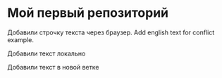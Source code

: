 # Мой первый репозиторий

Добавили строчку текста через браузер. Add english text for conflict example.

Добавили текст локально

Добавили текст в новой ветке